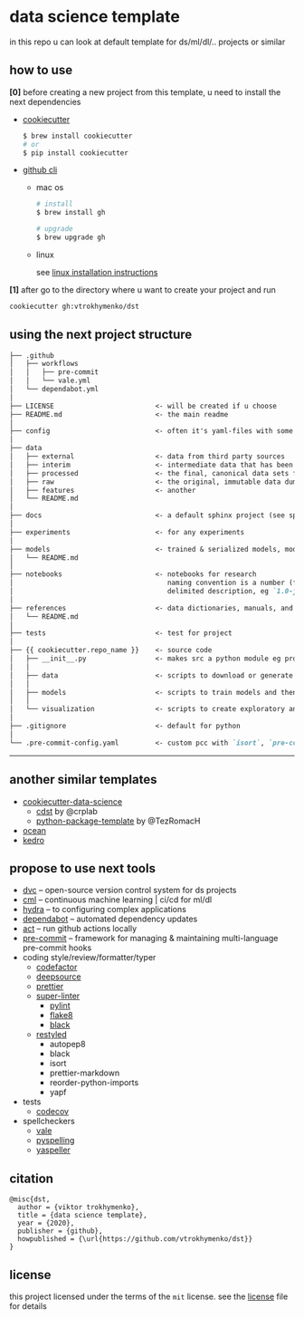 # data science template

in this repo u can look at default template for ds/ml/dl/.. projects or similar

## how to use

**[0]** before creating a new project from this template, u need to install the next dependencies

* [cookiecutter](https://github.com/cookiecutter/cookiecutter)

  ```bash
  $ brew install cookiecutter
  # or
  $ pip install cookiecutter
  ```

* [github cli](https://cli.github.com/manual/installation)

  * mac os

    ```bash
    # install
    $ brew install gh

    # upgrade
    $ brew upgrade gh
    ```

  * linux

    see [linux installation instructions](https://github.com/cli/cli/blob/trunk/docs/install_linux.md)

**[1]** after go to the directory where u want to create your project and run

```bash
cookiecutter gh:vtrokhymenko/dst
```

## using the next project structure

```markdown
├── .github
│   ├── workflows
│   │   ├── pre-commit
│   │   └── vale.yml
│   └── dependabot.yml
│
├── LICENSE                         <- will be created if u choose
├── README.md                       <- the main readme
│
├── config                          <- often it's yaml-files with some parameters
│
├── data
│   ├── external                    <- data from third party sources
│   ├── interim                     <- intermediate data that has been transformed
│   ├── processed                   <- the final, canonical data sets for modeling
│   ├── raw                         <- the original, immutable data dump
│   ├── features                    <- another
│   └── README.md
│
├── docs                            <- a default sphinx project (see sphinx-doc.org for details)
│
├── experiments                     <- for any experiments
│
├── models                          <- trained & serialized models, model predictions, or model summaries
│   └── README.md
│
├── notebooks                       <- notebooks for research
│                                      naming convention is a number (for ordering), the creator's initials, and a short `-`
│                                      delimited description, eg `1.0-jqp-initial-data-exploration`
│
├── references                      <- data dictionaries, manuals, and all other explanatory materials
│   └── README.md
│
├── tests                           <- test for project
│
├── {{ cookiecutter.repo_name }}    <- source code
│   ├── __init__.py                 <- makes src a python module eg propose generate with `mkinit`
│   │
│   ├── data                        <- scripts to download or generate data
│   │
│   ├── models                      <- scripts to train models and then use trained models to make predictions
│   │
│   └── visualization               <- scripts to create exploratory and results oriented visualizations
│
├── .gitignore                      <- default for python
│
└── .pre-commit-config.yaml         <- custom pcc with `isort`, `pre-commit-hooks`, `flake8`, `black`
```

----

## another similar templates

* [cookiecutter-data-science](https://github.com/drivendata/cookiecutter-data-science)
  * [cdst](https://github.com/crplab/cdst/) by @crplab
  * [python-package-template](https://github.com/TezRomacH/python-package-template) by @TezRomacH
* [ocean](https://github.com/surfstudio/Ocean)
* [kedro](https://github.com/quantumblacklabs/kedro/)

## propose to use next tools

* [dvc](https://dvc.org) – open-source version control system for ds projects
* [cml](https://cml.dev) – continuous machine learning | ci/cd for ml/dl
* [hydra](https://hydra.cc) – to configuring complex applications
* [dependabot](https://dependabot.com) – automated dependency updates
* [act](https://github.com/nektos/act) – run github actions locally
* [pre-commit](https://pre-commit.com) – framework for managing & maintaining multi-language pre-commit hooks
* coding style/review/formatter/typer
  * [codefactor](https://www.codefactor.io)
  * [deepsource](https://deepsource.io)
  * [prettier](https://github.com/prettier/prettier)
  * [super-linter](https://github.com/github/super-linter)
    * [pylint](https://www.pylint.org/)
    * [flake8](https://flake8.pycqa.org/en/latest/)
    * [black](https://github.com/psf/black)
  * [restyled](https://restyled.io)
    * autopep8
    * black
    * isort
    * prettier-markdown
    * reorder-python-imports
    * yapf
* tests
  * [codecov](https://codecov.io)
* spellcheckers
  * [vale](https://errata-ai.gitbook.io/vale/)
  * [pyspelling](https://facelessuser.github.io/pyspelling/)
  * [yaspeller](https://github.com/hcodes/yaspeller)

## citation

```citation
@misc{dst,
  author = {viktor trokhymenko},
  title = {data science template},
  year = {2020},
  publisher = {github},
  howpublished = {\url{https://github.com/vtrokhymenko/dst}}
}
```

## license

this project licensed under the terms of the `mit` license. see the [license](./LICENSE) file for details
